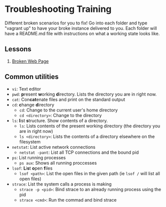 # Troubleshooting Training

Different broken scenarios for you to fix! Go into each folder and type "vagrant up" to have your broke instance delivered to you. Each folder will have a README.md file with instructions on what a working state looks like.

## Lessons
1. [Broken Web Page](../../tree/master/BrokenWebPage)

## Common utilities

* `vi`: Text editor
* `pwd`: **p**resent **w**orking **d**irectory. Lists the directory you are in right now.
* `cat`: Con**cat**enate files and print on the standard output
* `cd`: **c**hange **d**irectory
  * `cd`: Change to the current user's home directory
  * `cd <directory>`: Change to the directory
* `ls`: **l**ist **s**tructure. Show contents of a directory.
  * `ls`: Lists contents of the present working directory (the directory you are in right now)
  * `ls <directory>`: Lists the contents of a directory elsewhere on the filesystem
* `netstat`: List active network connections
  * `netstat -pant`: List all TCP connections and the bound pid
* `ps`: List running processes
  * `ps aux`: Shows all running proccesses
* `lsof`: **L**i**s**t **o**pen **f**iles
  * `lsof <path>`: List the open files in the given path (ie `lsof /` will list all open files)
* `strace`: List the system calls a process is making
  * `strace -p <pid>`: Bind strace to an already running process using the pid
  * `strace <cmd>`: Run the commad and bind strace
